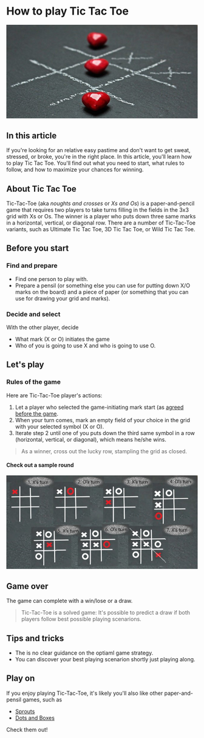 # How to play Tic Tac Toe

![ttt](ttt.jpg)

## In this article

If you're looking for an relative easy pastime and don't want to get sweat, stressed, or broke, you're in the right place. In this article, you'll learn how to play Tic Tac Toe. You'll find out what you need to start, what rules to follow, and how to maximize your chances for winning.

## About Tic Tac Toe

Tic-Tac-Toe (aka *noughts and crosses* or *Xs and Os*) is a paper-and-pencil game that requires two players to take turns filling in the fields in the 3x3 grid with Xs or Os. The winner is a player who puts down three same marks in a horizontal, vertical, or diagonal row. There are a number of Tic-Tac-Toe variants, such as Ultimate Tic Tac Toe, 3D Tic Tac Toe, or Wild Tic Tac Toe.

## Before you start

### Find and prepare

* Find one person to play with.
* Prepare a pensil (or something else you can use for putting down X/O marks on the board) and a piece of paper (or something that you can use for drawing your grid and marks).

### Decide and select

With the other player, decide

* What mark (X or O) initiates the game
* Who of you is going to use X and who is going to use O.

## Let's play

### Rules of the game

Here are Tic-Tac-Toe player's actions:

1. Let a player who selected the game-initiating mark start (as [agreed before the game](#decide-and-select).
2. When your turn comes, mark an empty field of your choice in the grid with your selected symbol (X or O).
3. Iterate step 2 until one of you puts down the third same symbol in a row (horizontal, vertical, or diagonal), which means he/she wins.

> As a winner, cross out the lucky row, stampling the grid as closed.

#### Check out a sample round

![example](example.jpg)

## Game over

The game can complete with a win/lose or a draw.

> Tic-Tac-Toe is a solved game: It's possible to predict a draw if both players follow best possible playing scenarions.

## Tips and tricks

* The is no clear guidance on the optiaml game strategy.
* You can discover your best playing scenarion shortly just playing along.

## Play on

If you enjoy playing Tic-Tac-Toe, it's likely you'll also like other paper-and-pensil games, such as

* [Sprouts](https://en.wikipedia.org/wiki/Sprouts_(game))
* [Dots and Boxes](https://en.wikipedia.org/wiki/Dots_and_Boxes)

Check them out!
